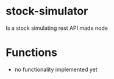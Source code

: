 # stock-simulator
Is a stock simulating rest API made node

# Functions
 - no functionality implemented yet
